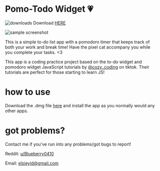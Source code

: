# Pomo-Todo Widget 💗

![downloads](https://img.shields.io/github/downloads/elsieeeyjd/pomo-to-do/total)
Download <a href="https://github.com/elsieeeyjd/pomo-to-do/releases/tag/v1.0.0" target="_blank">HERE</a>

<img src="https://files.catbox.moe/8wj1c5.png" alt="sample screenshot">

This is a simple to-do list app with a pomodoro timer that keeps track of both your work and break time! Have the pixel cat accompany you while you complete your tasks. <3

This app is a coding practice project based on the to-do widget and pomodoro widget JavaScript tutorials by <a href="https://www.tiktok.com/@cozy..coding?is_from_webapp=1&sender_device=pc" target="_blank">@cozy..coding</a> on tiktok. Their tutorials are perfect for those starting to learn JS! 

# how to use 
Download the .dmg file <a href="https://github.com/elsieeeyjd/pomo-to-do/releases/tag/v1.0.0" target="_blank">here</a> and install the app as you normally would any other apps. 

# got problems? 
Contact me if you've run into any problems/got bugs to report! 

Reddit: <a href='https://www.reddit.com/user/Blueberry0410/' target='_blank'>u/Blueberry0410</a>

Email: <a href='mailto:elsieyjd@gmail.com' target='_blank'>elsieyjd@gmail.com</a>